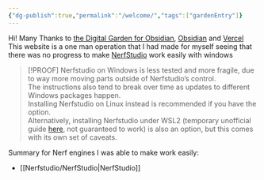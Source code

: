 ```yaml
---
{"dg-publish":true,"permalink":"/welcome/","tags":["gardenEntry"]}
---
```



Hi!
Many Thanks to [the Digital Garden for Obsidian](https://dg-docs.ole.dev/), [Obsidian](https://obsidian.md/) and [Vercel](https://vercel.com)
This website is a one man operation that I had made for myself seeing that there was no progress to make [NerfStudio](https://docs.nerf.studio/index.html) work easily with windows
> [!PROOF]
> Nerfstudio on Windows is less tested and more fragile, due to way more moving parts outside of Nerfstudio’s control.  
> The instructions also tend to break over time as updates to different Windows packages happen.  
> Installing Nerfstudio on Linux instead is recommended if you have the option.  
> Alternatively, installing Nerfstudio under WSL2 (temporary unofficial guide [here](https://gist.github.com/SharkWipf/0a3fc1be3ea88b0c9640db6ce15b44b9), not guaranteed to work) is also an option, but this comes with its own set of caveats.

Summary for Nerf engines I was able to make work easily:
* [[Nerfstudio/NerfStudio\|NerfStudio]]